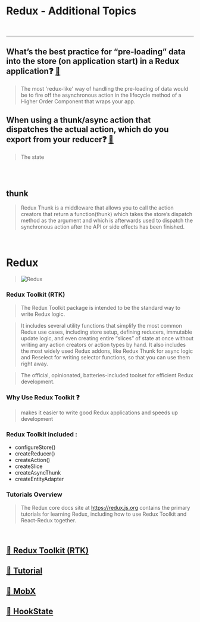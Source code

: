 # Redux - Additional Topics

<br>
<hr>

## What’s the best practice for “pre-loading” data into the store (on application start) in a Redux application❓ [📁](https://stackoverflow.com/questions/39356517/correct-way-to-pre-load-component-data-in-reactredux#:~:text=1%20Answer&text=The%20most%20'redux%2Dlike',Component%20that%20wraps%20your%20app.)

> The most 'redux-like' way of handling the pre-loading of data would be to fire off the asynchronous action in the lifecycle method of a Higher Order Component that wraps your app.

## When using a thunk/async action that dispatches the actual action, which do you export from your reducer❓ [📁](https://redux.js.org/assets/images/ReduxAsyncDataFlowDiagram-d97ff38a0f4da0f327163170ccc13e80.gif)

> The state

<br>
<br>

## thunk

> Redux Thunk is a middleware that allows you to call the action creators that return a function(thunk) which takes the store’s dispatch method as the argument and which is afterwards used to dispatch the synchronous action after the API or side effects has been finished.

<br>

# Redux

> ![Redux](https://labs.tadigital.com/wp-content/uploads/2020/04/getting-started-with-redux-1096x453.png)

### Redux Toolkit (RTK)

> The Redux Toolkit package is intended to be the standard way to write Redux logic.

> It includes several utility functions that simplify the most common Redux use cases, including store setup, defining reducers, immutable update logic, and even creating entire “slices” of state at once without writing any action creators or action types by hand. It also includes the most widely used Redux addons, like Redux Thunk for async logic and Reselect for writing selector functions, so that you can use them right away.

> The official, opinionated, batteries-included toolset for efficient Redux development.

### Why Use Redux Toolkit ❓

> makes it easier to write good Redux applications and speeds up development

### Redux Toolkit included :

- configureStore()
- createReducer()
- createAction()
- createSlice
- createAsyncThunk
- createEntityAdapter

### Tutorials Overview

> The Redux core docs site at https://redux.js.org contains the primary tutorials for learning Redux, including how to use Redux Toolkit and React-Redux together.

<br>

## [📌 Redux Toolkit (RTK) ](https://redux-toolkit.js.org/) <br>

## [📌 Tutorial ](https://redux-toolkit.js.org/tutorials/overview) <br>

## [📌 MobX ](https://mobx.js.org/getting-started.html) <br>

## [📌 HookState ](https://hookstate.js.org/) <br>
